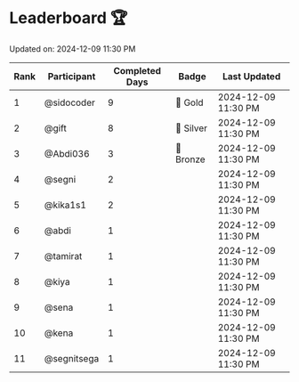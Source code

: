 # Leaderboard 🏆

Updated on: 2024-12-09 11:30 PM

| Rank | Participant       | Completed Days | Badge      | Last Updated         |
|------|-------------------|----------------|------------|----------------------|
| 1    | @sidocoder        | 9              | 🏅 Gold     | 2024-12-09 11:30 PM |
| 2    | @gift             | 8              | 🥈 Silver   | 2024-12-09 11:30 PM |
| 3    | @Abdi036          | 3              | 🥉 Bronze   | 2024-12-09 11:30 PM |
| 4    | @segni            | 2              |            | 2024-12-09 11:30 PM |
| 5    | @kika1s1          | 2              |            | 2024-12-09 11:30 PM |
| 6    | @abdi             | 1              |            | 2024-12-09 11:30 PM |
| 7    | @tamirat          | 1              |            | 2024-12-09 11:30 PM |
| 8    | @kiya             | 1              |            | 2024-12-09 11:30 PM |
| 9    | @sena             | 1              |            | 2024-12-09 11:30 PM |
| 10   | @kena             | 1              |            | 2024-12-09 11:30 PM |
| 11   | @segnitsega       | 1              |            | 2024-12-09 11:30 PM |
